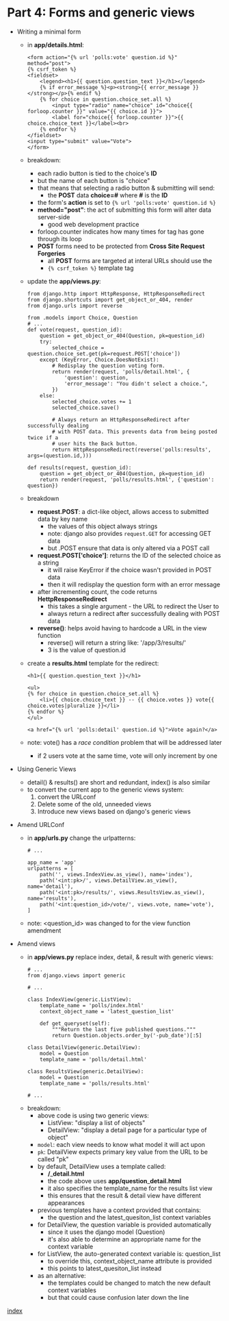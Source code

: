 # Part 4: Forms and generic views

* Writing a minimal form
    - in **app/details.html**:
        ```python3
        <form action="{% url 'polls:vote' question.id %}" method="post">
        {% csrf_token %}
        <fieldset>
            <legend><h1>{{ question.question_text }}</h1></legend>
            {% if error_message %}<p><strong>{{ error_message }}</strong></p>{% endif %}
            {% for choice in question.choice_set.all %}
                <input type="radio" name="choice" id="choice{{ forloop.counter }}" value="{{ choice.id }}">
                <label for="choice{{ forloop.counter }}">{{ choice.choice_text }}</label><br>
            {% endfor %}
        </fieldset>
        <input type="submit" value="Vote">
        </form>
        ```
    - breakdown:
        * each radio button is tied to the choice's **ID**
        * but the name of each button is "choice"
        * that means that selecting a radio button & submitting will send:
            - the **POST** data **choice=#** where **#** is the **ID**
        * the form's **action** is set to `{% url 'polls:vote' question.id %}`
        * **method="post"**: the act of submitting this form will alter data server-side
            - good web development practice
        * forloop.counter indicates how many times for tag has gone through its loop
        * **POST** forms need to be protected from **Cross Site Request Forgeries**
            - all **POST** forms are targeted at interal URLs should use the
            - `{% csrf_token %}` template tag

    - update the **app/views.py**:
        ```python3
        from django.http import HttpResponse, HttpResponseRedirect
        from django.shortcuts import get_object_or_404, render
        from django.urls import reverse

        from .models import Choice, Question
        # ...
        def vote(request, question_id):
            question = get_object_or_404(Question, pk=question_id)
            try:
                selected_choice = question.choice_set.get(pk=request.POST['choice'])
            except (KeyError, Choice.DoesNotExist):
                # Redisplay the question voting form.
                return render(request, 'polls/detail.html', {
                    'question': question,
                    'error_message': "You didn't select a choice.",
                })
            else:
                selected_choice.votes += 1
                selected_choice.save()
                
                # Always return an HttpResponseRedirect after successfully dealing
                # with POST data. This prevents data from being posted twice if a
                # user hits the Back button.
                return HttpResponseRedirect(reverse('polls:results', args=(question.id,)))
        
        def results(request, question_id):
            question = get_object_or_404(Question, pk=question_id)
            return render(request, 'polls/results.html', {'question': question})
        ```
    - breakdown
        * **request.POST**: a dict-like object, allows access to submitted data by key name
            - the values of this object always strings
            - note: django also provides `request.GET` for accessing GET data
            - but .POST ensure that data is only altered via a POST call
        * **request.POST['choice']**: returns the ID of the selected choice as a string
            - it will raise KeyError if the choice wasn't provided in POST data
            - then it will redisplay the question form with an error message
        * after incrementing count, the code returns **HettpResponseRedirect**
            - this takes a single argument - the URL to redirect the User to
            - always return a redirect after successfully dealing with POST data
        * **reverse()**: helps avoid having to hardcode a URL in the view function
            - reverse() will return a string like: '/app/3/results/'
            - 3 is the value of question.id
    
    - create a **results.html** template for the redirect:
        ```python3
        <h1>{{ question.question_text }}</h1>

        <ul>
        {% for choice in question.choice_set.all %}
            <li>{{ choice.choice_text }} -- {{ choice.votes }} vote{{ choice.votes|pluralize }}</li>
        {% endfor %}
        </ul>

        <a href="{% url 'polls:detail' question.id %}">Vote again?</a>
        ```
    - note: vote() has a *race condition* problem that will be addressed later
        * if 2 users vote at the same time, vote will only increment by one


* Using Generic Views
    - detail() & results() are short and redundant, index() is also similar
    - to convert the current app to the generic views system:
        1. convert the URLconf
        2. Delete some of the old, unneeded views
        3. Introduce new views based on django's generic views

* Amend URLConf
    - in **app/urls.py** change the urlpatterns:
        ```python3
        # ...
        
        app_name = 'app'
        urlpatterns = [
            path('', views.IndexView.as_view(), name='index'),
            path('<int:pk>/', views.DetailView.as_view(), name='detail'),
            path('<int:pk>/results/', views.ResultsView.as_view(), name='results'),
            path('<int:question_id>/vote/', views.vote, name='vote'),
        ]
        ```
    - note: <question_id> was changed to <pk> for the view function amendment

* Amend views
    - in **app/views.py** replace index, detail, & result with generic views:
        ```python3
        # ...
        from django.views import generic

        # ...

        class IndexView(generic.ListView):
            template_name = 'polls/index.html'
            context_object_name = 'latest_question_list'

            def get_queryset(self):
                """Return the last five published questions."""
                return Question.objects.order_by('-pub_date')[:5]

        class DetailView(generic.DetailView):
            model = Question
            template_name = 'polls/detail.html'

        class ResultsView(generic.DetailView):
            model = Question
            template_name = 'polls/results.html'

        # ...
        ```
    - breakdown:
        * above code is using two generic views:
            - ListView: "display a list of objects"
            - DetailView: "display a detail page for a particular type of object"
        * `model`: each view needs to know what model it will act upon
        * `pk`: DetailView expects primary key value from the URL to be called "pk"
        * by default, DetailView uses a template called:
            - **<app name>/<model name>**_**detail.html**
            - the code above uses **app/question**_**detail.html**
            - it also specifies the template_name for the results list view
            - this ensures that the result & detail view have different appearances
        * previous templates have a context provided that contains:
            - the question and the latest_quesiton_list context variables
        * for DetailView, the question variable is provided automatically
            - since it uses the django model (Question)
            - it's also able to determine an appropriate name for the context variable
        * for ListView, the auto-generated context variable is: question_list
            - to override this, context_object_name attribute is provided
            - this points to latest_quesiton_list instead
        * as an alternative:
            - the templates could be changed to match the new default context variables
            - but that could cause confusion later down the line


[index](../index.md)
